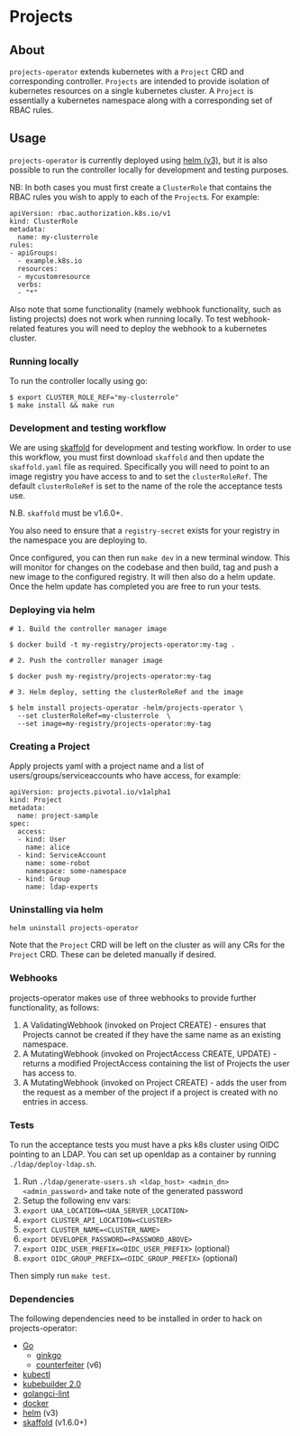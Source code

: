 # Projects

## About

`projects-operator` extends kubernetes with a `Project` CRD and corresponding
controller.  `Projects` are intended to provide isolation of kubernetes
resources on a single kubernetes cluster.  A `Project` is essentially a
kubernetes namespace along with a corresponding set of RBAC rules.

## Usage

`projects-operator` is currently deployed using [helm (v3)](https://helm.sh/),
but it is also possible to run the controller locally for development and
testing purposes.

NB: In both cases you must first create a `ClusterRole` that contains the RBAC
rules you wish to apply to each of the `Project`s. For example:

```
apiVersion: rbac.authorization.k8s.io/v1
kind: ClusterRole
metadata:
  name: my-clusterrole
rules:
- apiGroups:
  - example.k8s.io
  resources:
  - mycustomresource
  verbs:
  - "*"
```

Also note that some functionality (namely webhook functionality, such as
listing projects) does not work when running locally. To test webhook-related
features you will need to deploy the webhook to a kubernetes cluster.

### Running locally

To run the controller locally using go:

```
$ export CLUSTER_ROLE_REF="my-clusterrole"
$ make install && make run
```

### Development and testing workflow

We are  using [skaffold](https://github.com/GoogleContainerTools/skaffold) for
development and testing workflow. In order to use this workflow, you must first
download `skaffold` and then update the `skaffold.yaml` file as required.
Specifically you will need to point to an image registry you have access to and
to set the `clusterRoleRef`. The default `clusterRoleRef` is set to the name of
the role the acceptance tests use.

N.B. `skaffold` must be v1.6.0+.

You also need to ensure that a `registry-secret` exists for your registry in
the namespace you are deploying to.

Once configured, you can then run `make dev` in a new terminal window. This
will monitor for changes on the codebase and then build, tag and push a new
image to the configured registry. It will then also do a helm update. Once the
helm update has completed you are free to run your tests.

### Deploying via helm

```
# 1. Build the controller manager image

$ docker build -t my-registry/projects-operator:my-tag .

# 2. Push the controller manager image

$ docker push my-registry/projects-operator:my-tag

# 3. Helm deploy, setting the clusterRoleRef and the image

$ helm install projects-operator -helm/projects-operator \
  --set clusterRoleRef=my-clusterrole  \
  --set image=my-registry/projects-operator:my-tag
```

### Creating a Project

Apply projects yaml with a project name and a list of users/groups/serviceaccounts who have access, for example:

```
apiVersion: projects.pivotal.io/v1alpha1
kind: Project
metadata:
  name: project-sample
spec:
  access:
  - kind: User
    name: alice
  - kind: ServiceAccount
    name: some-robot
    namespace: some-namespace
  - kind: Group
    name: ldap-experts
```

### Uninstalling via helm

```
helm uninstall projects-operator
```

Note that the `Project` CRD will be left on the cluster as will any CRs for the `Project` CRD. These can be deleted manually if desired.

### Webhooks

projects-operator makes use of three webhooks to provide further functionality, as follows:

1. A ValidatingWebhook (invoked on Project CREATE) - ensures that Projects cannot be created if they have the same name as an existing namespace.
1. A MutatingWebhook (invoked on ProjectAccess CREATE, UPDATE) - returns a modified ProjectAccess containing the list of Projects the user has access to.
1. A MutatingWebhook (invoked on Project CREATE) - adds the user from the request as a member of the project if a project is created with no entries in access.

### Tests

To run the acceptance tests you must have a pks k8s cluster using OIDC pointing to an LDAP. You can set up openldap as a container by running `./ldap/deploy-ldap.sh`.

1. Run `./ldap/generate-users.sh <ldap_host> <admin_dn> <admin_password>` and take note of the generated password
1. Setup the following env vars:
  1. `export UAA_LOCATION=<UAA_SERVER_LOCATION>`
  1. `export CLUSTER_API_LOCATION=<CLUSTER>`
  1. `export CLUSTER_NAME=<CLUSTER_NAME>`
  1. `export DEVELOPER_PASSWORD=<PASSWORD_ABOVE>`
  1. `export OIDC_USER_PREFIX=<OIDC_USER_PREFIX>` (optional)
  1. `export OIDC_GROUP_PREFIX=<OIDC_GROUP_PREFIX>` (optional)

Then simply run `make test`.

### Dependencies

The following dependencies need to be installed in order to hack on projects-operator:

* [Go](https://golang.org/doc/install)
  * [ginkgo](https://github.com/onsi/ginkgo)
  * [counterfeiter](https://github.com/maxbrunsfeld/counterfeiter) (v6)
* [kubectl](https://kubernetes.io/docs/tasks/tools/install-kubectl/)
* [kubebuilder 2.0](https://github.com/kubernetes-sigs/kubebuilder)
* [golangci-lint](https://github.com/golangci/golangci-lint)
* [docker](https://www.docker.com/)
* [helm](https://helm.sh/) (v3)
* [skaffold](https://github.com/GoogleContainerTools/skaffold) (v1.6.0+)
